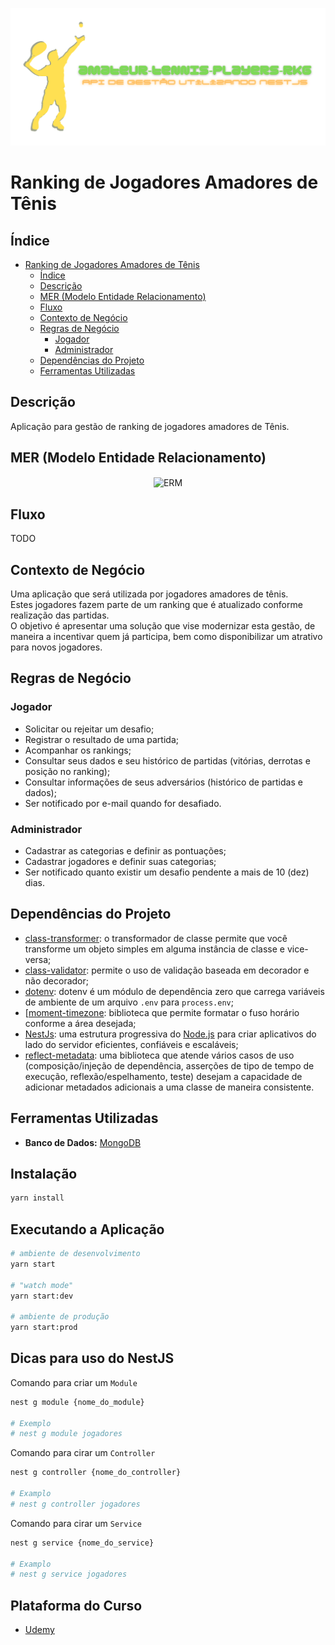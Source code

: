 ![img](https://github.com/padupe/amateur-tennis-players-rkg-nestjs/blob/main/assets/banner-project-pt-BR.svg)
# Ranking de Jogadores Amadores de Tênis

## Índice
<!--ts-->
* [Ranking de Jogadores Amadores de Tênis](#ranking-de-jogadores-amadores-de-tênis)
    * [Índice](#índice)
    * [Descrição](#descrição)
    * [MER (Modelo Entidade Relacionamento)](#mer-modelo-entidade-relacionamento)
    * [Fluxo](#fluxo)
    * [Contexto de Negócio](#contexto-de-negócio)
    * [Regras de Negócio](#regras-de-negócio)
        * [Jogador](#jogador)
        * [Administrador](#administrador)
    * [Dependências do Projeto](#dependências-do-projeto)
    * [Ferramentas Utilizadas](#ferramentas-utilizadas)
<!--te-->

## Descrição
Aplicação para gestão de ranking de jogadores amadores de Tênis.

## MER (Modelo Entidade Relacionamento)
<div align="center">
    <img align="center" alt="ERM" src="">
</div>

## Fluxo
TODO

## Contexto de Negócio
Uma aplicação que será utilizada por jogadores amadores de tênis.<br>
Estes jogadores fazem parte de um ranking que é atualizado conforme realização das partidas.<br>
O objetivo é apresentar uma solução que vise modernizar esta gestão, de maneira a incentivar quem já participa, bem como disponibilizar um atrativo para novos jogadores.<br>

## Regras de Negócio

### Jogador
- Solicitar ou rejeitar um desafio;
- Registrar o resultado de uma partida;
- Acompanhar os rankings;
- Consultar seus dados e seu histórico de partidas (vitórias, derrotas e posição no ranking);
- Consultar informações de seus adversários (histórico de partidas e dados);
- Ser notificado por e-mail quando for desafiado.

### Administrador
- Cadastrar as categorias e definir as pontuações;
- Cadastrar jogadores e definir suas categorias;
- Ser notificado quanto existir um desafio pendente a mais de 10 (dez) dias.

## Dependências do Projeto
- [class-transformer](https://www.npmjs.com/package/class-transformer 'class-transformer'): o transformador de classe permite que você transforme um objeto simples em alguma instância de classe e vice-versa;<br>
- [class-validator](https://www.npmjs.com/package/class-validator): permite o uso de validação baseada em decorador e não decorador;<br>
- [dotenv](https://www.npmjs.com/package/dotenv 'dotenv'): dotenv é um módulo de dependência zero que carrega variáveis ​​de ambiente de um arquivo `.env` para `process.env`;<br>
- [[moment-timezone](https://www.npmjs.com/package/moment-timezone): biblioteca que permite formatar o fuso horário conforme a área desejada;<br>
- [NestJs](https://nestjs.com/): uma estrutura progressiva do [Node.js](https://nodejs.org/pt-br/) para criar aplicativos do lado do servidor eficientes, confiáveis ​​e escaláveis;<br>
- [reflect-metadata](https://www.npmjs.com/package/reflect-metadata 'reflect-metadata'): uma biblioteca que atende vários casos de uso (composição/injeção de dependência, asserções de tipo de tempo de execução, reflexão/espelhamento, teste) desejam a capacidade de adicionar metadados adicionais a uma classe de maneira consistente.

## Ferramentas Utilizadas
- **Banco de Dados:** [MongoDB](https://www.mongodb.com/)

## Instalação
```bash
yarn install
```

## Executando a Aplicação
```bash
# ambiente de desenvolvimento
yarn start

# "watch mode"
yarn start:dev

# ambiente de produção
yarn start:prod
```

## Dicas para uso do NestJS
Comando para criar um `Module`
```bash
nest g module {nome_do_module}

# Exemplo
# nest g module jogadores
```
Comando para cirar um `Controller`
```bash
nest g controller {nome_do_controller}

# Examplo
# nest g controller jogadores
```

Comando para cirar um `Service`
```bash
nest g service {nome_do_service}

# Examplo
# nest g service jogadores
```

## Plataforma do Curso
- [Udemy](https://www.udemy.com/)
